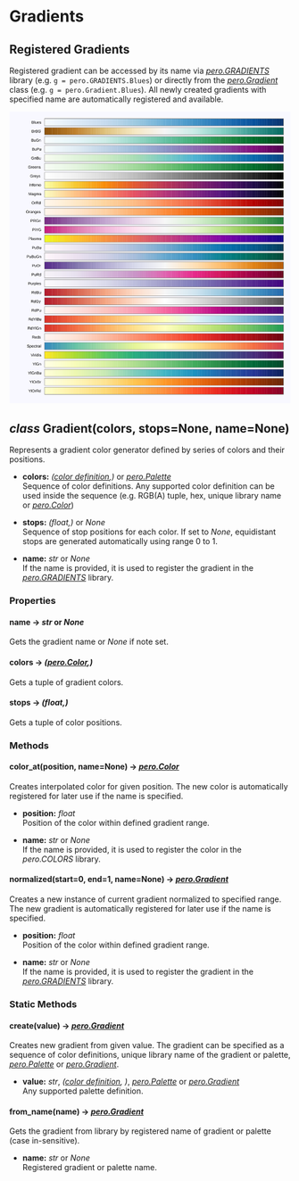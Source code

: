 # Gradients


## Registered Gradients

Registered gradient can be accessed by its name via *[pero.GRADIENTS](gradient.md)* library (e.g. `g =
pero.GRADIENTS.Blues`) or directly from the *[pero.Gradient](gradient.md)* class (e.g. `g = pero.Gradient.Blues`). All
newly created gradients with specified name are automatically registered and available.

![Registered gradients](images/gradients.svg)


## *class* Gradient(colors, stops=None, name=None)

Represents a gradient color generator defined by series of colors and their positions.

- **colors:** *([color definition](color.md),)* or *[pero.Palette](palette.md)*  
  Sequence of color definitions. Any supported color definition can be used inside the sequence (e.g. RGB(A) tuple, hex,
  unique library name or *[pero.Color](color.md)*)

- **stops:** *(float,)* or *None*  
  Sequence of stop positions for each color. If set to *None*, equidistant stops are generated automatically using range
  0 to 1.

- **name:** *str* or *None*  
  If the name is provided, it is used to register the gradient in the *[pero.GRADIENTS](gradient.md)* library.


### Properties


#### name -> *str* or *None*
Gets the gradient name or *None* if note set.

#### colors -> *([pero.Color](color.md),)*
Gets a tuple of gradient colors.

#### stops -> *(float,)*
Gets a tuple of color positions.


### Methods


#### color_at(position, name=None) -> *[pero.Color](color.md)*
Creates interpolated color for given position. The new color is automatically registered for later use if the name is
specified.

- **position:** *float*  
  Position of the color within defined gradient range.
 
- **name:** *str* or *None*  
  If the name is provided, it is used to register the color in the *pero.COLORS* library.


#### normalized(start=0, end=1, name=None) -> *[pero.Gradient](gradient.md)*
Creates a new instance of current gradient normalized to specified range. The new gradient is automatically registered
for later use if the name is specified.

- **position:** *float*  
  Position of the color within defined gradient range.
 
- **name:** *str* or *None*  
  If the name is provided, it is used to register the gradient in the *[pero.GRADIENTS](gradient.md)* library.


### Static Methods


#### create(value) -> *[pero.Gradient](gradient.md)*
Creates new gradient from given value. The gradient can be specified as a sequence of color definitions, unique library
name of the gradient or palette, *[pero.Palette](palette.md)* or *[pero.Gradient](gradient.md)*.

- **value:** *str*, *([color definition](color.md), )*, *[pero.Palette](palette.md)* or *[pero.Gradient](gradient.md)*  
  Any supported palette definition.


#### from_name(name) -> *[pero.Gradient](gradient.md)*
Gets the gradient from library by registered name of gradient or palette (case in-sensitive).
 
- **name:** *str* or *None*  
  Registered gradient or palette name.